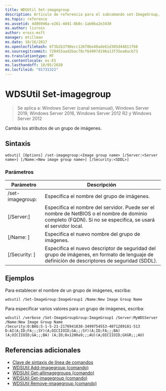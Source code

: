 ```yaml
---
title: WDSUtil Set-imagegroup
description: Artículo de referencia para el subcomando set-ImageGroup, que cambia los atributos de un grupo de imágenes.
ms.topic: reference
ms.assetid: 4d86946a-e261-4d41-8b0c-1ab0ba2e3430
ms.author: lizross
author: eross-msft
manager: mtillman
ms.date: 10/16/2017
ms.openlocfilehash: 6f3b2b3790ecc126f8be48ade61d305d44011f68
ms.sourcegitcommit: 720455aad2bac78cf64997d196a13f35ea0acb73
ms.translationtype: MT
ms.contentlocale: es-ES
ms.lasthandoff: 10/05/2020
ms.locfileid: "91731322"
---
```

# <a name="wdsutil-set-imagegroup"></a>WDSUtil Set-imagegroup

> Se aplica a: Windows Server (canal semianual), Windows Server 2019, Windows Server 2016, Windows Server 2012 R2 y Windows Server 2012

Cambia los atributos de un grupo de imágenes.

## <a name="syntax"></a>Sintaxis
```
wdsutil [Options] /set-imagegroup:<Image group name> [/Server:<Server name>] [/Name:<New image group name>] [/Security:<SDDL>]
```
### <a name="parameters"></a>Parámetros
|Parámetro|Descripción|
|-------|--------|
|/set-imagegroup:<Image group name>|Especifica el nombre del grupo de imágenes.|
|[/Server:<Server name>]|Especifica el nombre del servidor. Puede ser el nombre de NetBIOS o el nombre de dominio completo (FQDN). Si no se especifica, se usará el servidor local.|
|[/Name: <New image group name> ]|Especifica el nuevo nombre del grupo de imágenes.|
|[/Security: <SDDL> ]|Especifica el nuevo descriptor de seguridad del grupo de imágenes, en formato de lenguaje de definición de descriptores de seguridad (SDDL).|
## <a name="examples"></a>Ejemplos
Para establecer el nombre de un grupo de imágenes, escriba:
```
wdsutil /Set-ImageGroup:ImageGroup1 /Name:New Image Group Name
```
Para especificar varios valores para un grupo de imágenes, escriba:
```
wdsutil /verbose /Set-ImageGroupGroup:ImageGroup1 /Server:MyWDSServer /Name:New Image Group Name
/Security:O:BAG:S-1-5-21-2176941838-3499754553-4071289181-513 D:AI(A;ID;FA;;;SY)(A;OICIIOID;GA;;;SY)(A;ID;FA;;;BA)(A;OICIIOID;GA;;;BA) (A;ID;0x1200a9;;;AU)(A;OICIIOID;GXGR;;;AU)
```
## <a name="additional-references"></a>Referencias adicionales
- [Clave de sintaxis de línea de comandos](command-line-syntax-key.md)
- [WDSUtil Add-imagegroup (comando)](wdsutil-add-imagegroup.md)
- [WDSUtil Get-allimagegroups (comando)](wdsutil-get-allimagegroups.md)
- [WDSUtil Get-imagegroup (comando)](wdsutil-get-imagegroup.md)
- [WDSUtil Remove-imagegroup (comando)](wdsutil-remove-imagegroup.md)
